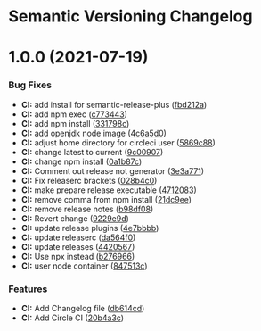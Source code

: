 # Semantic Versioning Changelog

# 1.0.0 (2021-07-19)


### Bug Fixes

* **CI:** add install for semantic-release-plus ([fbd212a](https://github.com/JayDamon/gateway/commit/fbd212a6a90600d5ce4fc9b51f88f1a8d7b445fd))
* **CI:** add npm exec ([c773443](https://github.com/JayDamon/gateway/commit/c77344372869411e310323152c2d3270ae15a1f5))
* **CI:** add npm install ([331798c](https://github.com/JayDamon/gateway/commit/331798cddfce45003c0f2bbbc8466de18c359b81))
* **CI:** add openjdk node image ([4c6a5d0](https://github.com/JayDamon/gateway/commit/4c6a5d06d23b39479b46965e3268c4fa06ce7dee))
* **CI:** adjust home directory for circleci user ([5869c88](https://github.com/JayDamon/gateway/commit/5869c88db5b92d180fa5b9e86e171bbe46d39d03))
* **CI:** change latest to current ([9c00907](https://github.com/JayDamon/gateway/commit/9c009071b01edaea8989eef5b32064bdb272995f))
* **CI:** change npm install ([0a1b87c](https://github.com/JayDamon/gateway/commit/0a1b87c211c7cddda0d44c9cb6eac42b15702fcf))
* **CI:** Comment out release not generator ([3e3a771](https://github.com/JayDamon/gateway/commit/3e3a77112b10fd756b1a9e347460ce9dc6d62319))
* **CI:** Fix releaserc brackets ([028b4c0](https://github.com/JayDamon/gateway/commit/028b4c0fc360f88e3e60837ecab8dc47437eaf6d))
* **CI:** make prepare release executable ([4712083](https://github.com/JayDamon/gateway/commit/4712083438e26f6b31c1af50edc5611a2fd0d093))
* **CI:** remove comma from npm install ([21dc9ee](https://github.com/JayDamon/gateway/commit/21dc9eeff113fda86fff2ba3948e4826b4839eba))
* **CI:** remove release notes ([b98df08](https://github.com/JayDamon/gateway/commit/b98df08363dd3b1555a6f07d02fbb40dcbffffa7))
* **CI:** Revert change ([9229e9d](https://github.com/JayDamon/gateway/commit/9229e9d0f3dce81b654b231d23a2e3548f88b06c))
* **CI:** update release plugins ([4e7bbbb](https://github.com/JayDamon/gateway/commit/4e7bbbba87799b7a774977cca5bcd970d2d726df))
* **CI:** update releaserc ([da564f0](https://github.com/JayDamon/gateway/commit/da564f05d371955d665b525c8115bbf5f1671874))
* **CI:** update releases ([4420567](https://github.com/JayDamon/gateway/commit/442056733e71815f7c0a83f63829b43ab372979d))
* **CI:** Use npx instead ([b276966](https://github.com/JayDamon/gateway/commit/b276966ed5674f997f225e01a9afcc802d335ece))
* **CI:** user node container ([847513c](https://github.com/JayDamon/gateway/commit/847513cae644fc55209feefc0e27d17dc00b7394))


### Features

* **CI:** Add Changelog file ([db614cd](https://github.com/JayDamon/gateway/commit/db614cddcda669919b38a4c251240cde5632dbea))
* **CI:** Add Circle CI ([20b4a3c](https://github.com/JayDamon/gateway/commit/20b4a3c31d58d6a8c0311310135fa6dd408f25dc))

